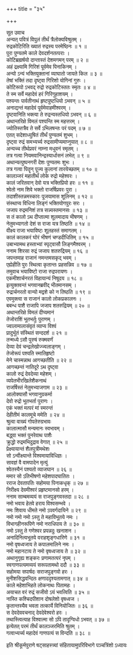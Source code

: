 +++
title = "३५"

+++

सूत उवाच  
अन्यत् पवित्रं विपुलं तीर्थं त्रैलोक्यविश्रुतम् ।  
रुद्रकोटिरिति ख्यातं रुद्रस्य परमेष्ठिनः ॥ १ ॥  
पुरा पुण्यतमे काले देवदर्शनतत्पराः ।  
कोटिब्रह्मर्षयो दान्तास्तं देशमगमन् परम् ॥ २ ॥  
अहं द्रक्ष्यामि गिरिशं पूर्वमेव पिनाकिनम् ।  
अन्यो ऽन्यं भक्तियुक्तानां व्याघातो जायते किल ॥ ३ ॥  
तेषां भक्तिं तदा दृष्ट्वा गिरिशो योगिनां गुरुः ।  
कोटिरूपो ऽभवद् रुद्रो रुद्रकोटिस्ततः स्मृतः ॥ ४ ॥  
ते स्म सर्वे महादेवं हरं गिरिगुहाशयम् ।  
पश्यन्तः पार्वतीनाथं हृष्टपुष्टधियो ऽभवन् ॥ ५ ॥  
अनाद्यन्तं महादेवं पूर्वमेवाहमीश्वरम् ।  
दृष्टवानिति भक्त्या ते रुद्रन्यस्तधियो ऽभवन् ॥ ६ ॥  
अथान्तरिक्षे विमलं पश्यन्ति स्म महत्तरम् ।  
ज्योतिस्तत्रैव ते सर्वे ऽभिलषन्तः परं पदम् ॥ ७ ॥  
एतत् सदेशाध्युषितं तीर्थं पुण्यतमं शुभम् ।  
दृष्ट्वा रुद्रं समभ्यर्च्य रुद्रसामीप्यमाप्नुयात् ॥ ८ ॥  
अन्यच्च तीर्थप्रवरं नाम्ना मधुवनं स्मृतम् ।  
तत्र गत्वा नियमवानिन्द्रस्यार्धासनं लभेत् ॥ ९ ॥  
अथान्यत्पुष्पनगरी देशः पुण्यतमः शुभः ।  
तत्र गत्वा पितॄन् पूज्य कुलानां तारयेच्छतम् ॥ १० ॥  
कालञ्जरं महातीर्थं लोके रुद्रो महेश्वरः ।  
कालं जरितवान् देवो यत्र भक्तिप्रियो हरः ॥ ११ ॥  
श्वेतो नाम शिवे भक्तो राजर्षिप्रवरः पुरा ।  
तदाशीस्तन्नमस्कारः पूजयामास शूलिनम् ॥ १२ ॥  
संस्थाप्य विधिना लिङ्गं भक्तियोगपुरः सरः ।  
जजाप रुद्रमनिशं तत्र सन्न्यस्तमानसः ॥ १३ ॥  
स तं कालो ऽथ दीप्तात्मा शूलमादाय भीषणम् ।  
नेतुमभ्यागतो देशं स राजा यत्र तिष्ठति ॥ १४ ॥  
वीक्ष्य राजा भयाविष्टः शूलहस्तं समागतम् ।  
कालं कालकरं घोरं भीषणं चण्डदीधितिम् ॥ १५ ॥  
उबाभ्यामथ हस्ताभ्यां स्पृट्वासौ लिङ्गमैश्वरम् ।  
ननाम शिरसा रुद्रं जजाप शतरुद्रियम् ॥ १६ ॥  
जपन्तमाह राजानं नमन्तमसकृद् भवम् ।  
एह्येहीति पुरः स्थित्वा कृतान्तः प्रहसन्निव ॥ १७ ॥  
तमुवाच भयाविष्टो राजा रुद्रपरायणः ।  
एकमीशार्चनरतं विहायान्यं निषूदय ॥ १८ ॥  
इत्युक्तवन्तं भगवानब्रवीद् भीतमानसम् ।  
रुद्रार्चनरतो वान्यो मद्वशे को न तिष्ठति ॥ १९ ॥  
एवमुक्त्वा स राजानं कालो लोकप्रकालनः ।  
बबन्ध पाशै राजापि जजाप शतरुद्रियम् ॥ २० ॥  
अथान्तरिक्षे विमलं दीप्यमानं  
तेजोराशिं भूतभर्तुः पुराणम् ।  
ज्वालामालासंवृतं व्याप्य विश्वं  
प्रादुर्भूतं संस्थितं सन्ददर्श ॥ २१ ॥  
तन्मध्ये ऽसौ पुरुषं रुक्मवर्णं  
देव्या देवं चन्द्रलेखोज्ज्वलाङ्गम् ।  
तेजोरूपं पश्यति स्मातिहृष्टो  
मेने चास्मन्नाथ आगच्छतीति ॥ २२ ॥  
आगच्छन्तं नातिदूरे ऽथ दृष्ट्वा  
कालो रुद्रं देवदेव्या महेशम् ।  
व्यपेतभीरखिलेशैकनाथं  
राजर्षिस्तं नेतुमभ्याजगाम ॥ २३ ॥  
आलोक्यासौ भगवानुग्रकर्मा  
देवो रुद्रो भूतभर्ता पुराणः ।  
एकं भक्तं मत्परं मां स्मरन्तं  
देहीतीमं कालमूचे ममेति ॥ २४ ॥  
श्रुत्वा वाख्यं गोपतेरुग्रभावः  
कालात्मासौ मन्यमानः स्वभावम् ।  
बद्ध्वा भक्तं पुनरेवाथ पाशैः  
क्रुद्धो रुद्रमभिदुद्राव वेगात् ॥ २५ ॥  
प्रेक्ष्यायान्तं शैलपुत्रीमथेशः  
सो ऽन्वीक्ष्यान्ते विश्वमायाविधिज्ञः ।  
सावज्ञं वै वामपादेन मृत्युं  
श्वेतस्यैनं पश्यतो व्याजघान ॥ २६ ॥  
ममार सो ऽतिभीषणो महेशपादघातितः ।  
रराज देवतापतिः सहोमया पिनाकधृक् ॥ २७ ॥  
निरीक्ष्य देवमीश्वरं प्रहृष्टमानसो हरम् ।  
ननाम साम्बमव्ययं स राजपुङ्गवस्तदा ॥ २८ ॥  
नमो भवाय हेतवे हराय विश्वसम्भवे ।  
नमः शिवाय धीमते नमो ऽपवर्गदायिने ॥ २९ ॥  
नमो नमो नमो ऽस्तु ते महाविभूतये नमः ।  
विभागहीनरूपिणे नमो नराधिपाय ते ॥ ३० ॥  
नमो ऽस्तु ते गणेश्वर प्रपन्नदुः खनाशन ।  
अनादिनित्यभूतये वराहशृङ्गधारिणे ॥ ३१ ॥  
नमो वृषध्वजाय ते कपालमालिने नमः ।  
नमो महानटाय ते नमो वृषध्वजाय ते ॥ ३२ ॥  
अथानुगृह्य शङ्करः प्रणामतत्परं नृपम् ।  
स्वगाणपत्यमव्ययं सरूपतामथो ददौ ॥ ३३ ॥  
सहोमया सपार्षदः सराजपुङ्गवो हरः ।  
मुनीशसिद्धवन्दितः क्षणाददृश्यतामगात् ॥ ३४ ॥  
काले महेशाभिहते लोकनाथः पितामहः ।  
अयाचत वरं रुद्रं सजीवो ऽयं भवत्विति ॥ ३५ ॥  
नास्ति कश्चिदपीशान दोषलेशो वृषध्वज ।  
कृतान्तस्यैव भवता तत्कार्ये विनियोजितः ॥ ३६ ॥  
स देवदेववचनाद् देवदेवेश्वरो हरः ।  
तथास्त्वित्याह विश्वात्मा सो ऽपि तादृग्विधो ऽभवत् ॥ ३७ ॥  
इत्येतत् परमं तीर्थं कालञ्जरमिति श्रुतम् ।  
गत्वाभ्यर्च्य महादेवं गाणपत्यं स विन्दति ॥ ३८ ॥  
    
इति श्रीकूर्मपुराणे षट्साहस्त्र्यां संहितायामुपरिविभागे पञ्चत्रिंशो ऽध्यायः
